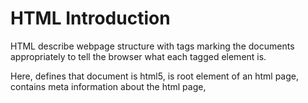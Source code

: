 # HTML Introduction

HTML describe webpage structure with tags marking the documents appropriately to tell the browser what each tagged element is.

Here, <!DOCTYPE html> defines that document is html5, <html> is root element of an html page, <head> contains meta information about the html page, <title> specifies the title for the page.

``` html 
<!DOCTYPE html>
<html>
<head>
<title>Page Title</title>
</head>
<body>
<h1>My First Heading</h1>
<p>My first paragraph.</p>
</body>
</html>
```
All the HTML filenames should have a extensions .html

- - - - - - - - - - - - - - - - - - - - - - - - - - - - - - - - - - - - - - - - - - - - - - - - - - - - - - - - - - - - - - - - - - - - -

## HTML BASICS

```<!DOCTYPE>``` declaration represents the document type, and helps browsers display web pages correctly. <!DOCTYPE html> this is how it should be displayed for HTML5.

* Attributes provide additional information about html elements 
```<a> </a>``` defines html links.

```href``` attribute defines link destination

```<img>``` defines html images. The attributes has following parameters [src(source file), alternative text(alt), width & Height].

```html
<!DOCTYPE html>
<html>
<body>

<h2>HTML Images</h2>
<p>HTML images are defined with the img tag:</p>

<img src="example.jpg" alt="example.com" width="104" height="142">

<a href="http://www.example.com">This is a link</a>

</body>
</html>
```
- - - - - - - - - - - - - - - - - - - - - - - - - - - - - - - - - - - - - - - - - - - - - - - - - - - - - - - - - - - - - - - - - - - - -

## HTML ATTRIBUTES  

 **Attributes in HTML tags allow you to specify additional information for an element. They always come after the opening tag and before the closing tag.

 * HTML links: ```<a href="http://www.example.com"> URL for Exmaple.com </a>``` 
  
<b>The SRC Attribute: </b>

```html
<h2> The src Attribute </h2>
<p> HTML images are defined with the img tag, and the filename of the image source is specified in the src attribute: </p>
<img src="img_girl.jpg" width="500" height="600">
```
**specifying the URL in the ```src``` attribute 

1. Absolute url: Links to the images in other site: ```<img src="https://www.example.com/images/new.png">```
2. Relative url: Links to the images hosted within the websites. ```<img src="example.png"``` or  ```<img src="/images/example.png"```  
    **The slash is related to the site url

** <b> Width and Height attribute(pixels) with ```<img>``` </b>

```html
 <img src="img_girl.jpg" width="500" height="600"> 
```

** <b> Alt attribute </b> includes alternative text for the image incase a user can not read the image: ```<img src="img_girl.jpg" alt="Girl with a jacket">```


** <b> Style Attribute</b> adds style elements like color, font, size, etc to an image/text.

```html
<p style="color:red;"> This is a red color paragraph </p>
```

** <b>Lang attribute:</b> Should always be included inside an <html> tag the declare website language to assist search engines locate you

```html
<!DOCTYPE html>
<html lang="en">
<body>
...
</body>
</html>
```

** <b> Title attribute:</b> Gives extra information about an element and the attributes will be displayed as a tooltip when mouse pointer runs over it. It needs to be in the Quotes.

```html
 <p title="I'm a tooltip">This is a paragraph.</p> 
```
***Attributes Summary

* All HTML elements can have attributes
* The href attribute of ```<a>``` specifies the URL of the page the link goes to
* The src attribute of ```<img>``` specifies the path to the image to be displayed
* The width and height attributes of ```<img>``` provide size information for images
* The alt attribute of ```<img>```provides an alternate text for an image
* The style attribute is used to add styles to an element, such as color, font, size, and more
* The lang attribute of the ```<html>``` tag declares the language of the Web page
* The title attribute defines some extra information about an element

- - - - - - - - - - - - - - - - - - - - - - - - - - - - - - - - - - - - - - - - - - - - - - - - - - - - - - - - - - - - - - - - - - - - -

## HTML HEADING

Headings go from ```<h1> </h1> to <h6> </h6>```. Search Engines use them to understand the structure of the webpage.

Use ```<h1>``` for main heading followed by ```<h2>``` and so on.

Each heading has its default size. You can change that by specifying inside a style element.

** chnage your style like this.
```html
<h1> style="font-size:60px;">Heading 1</h1>
```
- - - - - - - - - - - - - - - - - - - - - - - - - - - - - - - - - - - - - - - - - - - - - - - - - - - - - - - - - - - - - - - - - - - - - 

## HTML PARAGRAPHS

In html, you cannot be sure of how html will be displayed on each screen size. Adding extra lines or spaces to the document does not add new lines to the page. 
Browser removes extra spaces once page displays.

```html
<p>This is a paragraph</p>
```

* Line breaks: ```<br>``` element
Use this when you want a line break without starting a new paragraph.

- - - - - - - - - - - - - - - - - - - - - - - - - - - - - - - - - - - - - - - - - - - - - - - - - - - - - - - - - - - - - - - - - - - - - 

## HTML STYLES

The HTML Style attribute syntax:

```html
<tagname style="property:value;">
```
* Where the property is a CSS property and value is a CSS Value.

*  <b>Background color:</b> Defines the background color for an HTML element
```html
<body style="background-color:powderblue;">
```

* Set background color for two different elements:
```html
<h1 style="background-color:powderblue;">This is a heading</h1>
<p style="background-color:tomato;">This is a paragraph.</p>
```

** Text color
```html
<h1 style="color:blue;">This is a heading</h1>
<p style="color:red;">This is a paragraph.</p> 
```
** Fonts
```html
<h1 style="font-family:verdana;">This is a heading</h1>
<p style="font-family:courier;">This is a paragraph.</p> 
```
** Text Size
```html
<h1 style="font-size:300%;">This is a heading</h1>
<p style="font-size:160%;">This is a paragraph.</p> 
```

** Text alignment
```html
<h1 style="text-align:center;">Centered Heading</h1>
<p style="text-align:center;">Centered paragraph.</p> 
```

<strong>Styles summary</strong> 

* Use the style attribute for styling HTML elements
* Use background-color for background color
* Use color for text colors
* Use font-family for text fonts
* Use font-size for text sizes
* Use text-align for text alignment

- - - - - - - - - - - - - - - - - - - - - - - - - - - - - - - - - - - - - - - - - - - - - - - - - - - - - - - - - - - - - - - - - - - 

## HTML FORMATTING

```html
<b>      - Bold text
<strong> - Important text
<i>      - Italic text...often used to indicate a technical term, a phrase from another language, a thought, a ship name, etc.
<em>     - Emphasized text. A screen reader will emphasize the text using verbal stress
<mark>   - Marked text. Element that should be highlighted. You can use style to change the color.
<small>  - Smaller text
<del>    - Deleted text. Browsers usually strike a line through
<ins>    - Inserted text... (into a document) Browsers usually underline this. Can be used after del. 
<sub>    - Subscript text...appears half a character below the normal line
<sup>    - Superscript text...can be used for footnotes citation
<address>- To Write the Address
```
- - - - - - - - - - - - - - - - - - - - - - - - - - - - - - - - - - - - - - - - - - - - - - - - - - - - - - - - - - - - - - - - - - -

## HTML COMMENTS

There is only exclamation at the start not at the end.

```html
<!-- This is a comment -->

<p>This is a paragraph.</p>

<!-- Remember to add more information here -->
```
- - - - - - - - - - - - - - - - - - - - - - - - - - - - - - - - - - - - - - - - - - - - - - - - - - - - - - - - - - - - - - - - - - -

## HTML CSS

HTML STYLES-CSS

CSS can control layout of multiple pages at same time.

CSS: Cascading Style Sheet: To control color, font, the size of text, the spacing between elements, how elements are positioned and laid out, what background images or background colors are to be used, different displays for different devices and screen sizes etc

Tip: The word cascading means that a style applied to a parent element will also apply to all children elements within the parent. So, if you set the color of the body text to "blue", all headings, paragraphs, and other text elements within the body will also get the same color (unless you specify something else)!

CSS can be added to HTML documents in 3 ways:

   a. <b>Inline</b> - by using the style attribute inside HTML elements
   b. <b>Internal</b> - by using a ```<style>``` element in the ```<head>``` section
   c. <b>External</b> - by using a ```<link>``` element to link to an external CSS file.

  1. CSS INLINE:- To apply a unique style to a single HTML element, and it uses the style attribute of such element.
   Eg:- Set h1 color to blue and p color to red.

   ```html
   <h1 style="color:blue;"> A Blue Heading </h1>
   <p style="color:red;"> A red Paragraph </p>
   ```

   2. CSS INTERNAL:- To define style for a single HTML Page and it defined in ```<head>``` section of an html page within ```<style>``` element.
    Eg:- Defining the ```<style>``` in the ```<head>``` section.

    ```html
    
     <!DOCTYPE html>
  <html>
    <head>
     <style>
        body {background-color: powderblue;}
        h1   {color: blue;}
        p    {color: red;}
     </style>
    </head>
    <body>

      <h1>This is a heading</h1>
      <p>This is a paragraph.</p>

    </body>
   </html> 
    ```

   3. CSS EXTERNAL:- Define style for many HTML pages. To use the external style, you add a link to it in the head section of the html. File must not contain any HTML Code and can be written in any text editor. Save with a .css extension. 

    ```html
    <!DOCTYPE html>
    <html>
        <head>
        <link rel="Stylesheet" href="styles.css">
        </head>

        <body>
            <h1>This is a heading</h1>
            <p>This is a paragraph.</p>
        </body>
    </html>
    ```
    This is the style sheet with extension of (.css)

    ```css
    body {
        background-color: powderblue;
    }
    h1 {
        color: green;
    }
    p {
        color: red;
    }
    ```

- - - - - - - - - - - - - - - - - - - - - - - - - - - - - - - - - - - - - - - - - - - - - - - - - - - - - - - - - - - - - - - - - - - -

## CSS FONTS COLORS AND SIZES

Here, we will demonstrate some commonly used CSS properties. You will learn more about them later.

The CSS color property defines the text color to be used.

The CSS font-family property defines the font to be used.

The CSS font-size property defines the text size to be used.

``` html
<!DOCTYPE html>
<html>
<head>
<style>
h1 {
  color: blue;
  font-family: verdana;
  font-size: 300%;
}
p {
  color: red;
  font-family: courier;
  font-size: 160%;
}
</style>
</head>
<body>

<h1>This is a heading</h1>
<p>This is a paragraph.</p>

</body>
</html> 
```
--------------------------------------------------------------------------------------------------------------------------------------------

## CSS BOX MODEL

![Alt text](image.png)

![Alt text](image-1.png)

The CSS box model is a container that contains multiple properties including borders, margins, padding, and the content itself. It is used to create the design and layout of web pages. It can be used as a toolkit for customizing the layout of different elements. The web browser renders every element as a rectangular box according to the CSS box model. 

   1. <b>Content:- </b> The actual data in the form of text, images, or other media forms and it can be sized using the width & height property.
       <b>Content Area:- </b> This area consists of content like text, images, or other media content. It is bounded by the content edge and its dimensions are given by content-box width and height.
   2. <b> Padding:- </b> This property is used to create space around the element, inside any defined border.
       <b> Padding Area:- </b> It includes the element’s padding. This area is actually the space around the content area and within the border-box. Its dimensions are given by the width of the padding-box and the height of the padding-box.
   3. <b> Border:- </b> This property is used to cover the content & any padding, & also allows setting the style, color, and width of the border.
      <b> Border-Area:- </b> It is the area between the box’s padding and margin. Its dimensions are given by the width and height of the border.
   4. <b> Margin:- </b>  This property is used to create space around the element ie., around the border area.
      <b> Margin Area:- </b>  This area consists of space between the border and the margin. The dimensions of the Margin area are the margin-box width and the margin-box height. It is useful to separate the element from its neighbors.

    ```css
      p {
    width: 80px;
    height: 70px;
    margin: 50px;
    border: 2px solid black;
    padding: 5px;
    }
    ```
- - - - - - - - - - - - - - - - - - - - - - - - - - - - - - - - - - - - - - - - - - - - - - - - - - - - - - - - - - - - - - - - - - - - - 

## CSS Link to External

External style sheets can be referenced with a full URL or with a path relative to the current web page.

```html
<link rel="stylesheet" href="https://www.w3schools.com/html/styles.css"> 
```
Links to a style sheet located in the html folder on the current web site:

```html
<link rel="stylesheet" href="/templates/styles.css"> 
```
- - - - - - - - - - - - - - - - - - - - - - - - - - - - - - - - - - - - - - - - - - - - - - - - - - - - - - - - - - - - - - - - - - - - -

# HTML LINKS 1

They are hyperlinks that can be clicked to be redirected to another page.

```html
<a href="url">link text</a>

href attribute is the link destination.

Link Text:- It is something like a place holder for the URL.

 <a href="http://example.com/">Visit Example.com!</a> 
```

** By default, links will appear as follows in all browsers:
An unvisited link is underlined and blue
A visited link is underlined and purple
An active link is underlined and red

You can also style a link with CSS 

- - - - - - - - - - - - - - - - - - - - - - - - - - - - - - - - - - - - - - - - - - - - - - - - - - - - - - - - - - - - - - - - - - - - -

# HTML LINKS 2 

The linked page will be displayed in the current browser window. To change this, you must specify another target for the link. using the ```target``` Attribute.

The target attribute specifies where to open the linked document.

Possible Values for the target attribute: 
```html
_self - Default. Opens the document in the same window/tab as it was clicked
_blank - Opens the document in a new window or tab
_parent - Opens the document in the parent frame
_top - Opens the document in the full body of the window
```

```html
<a href="https://www.w3schools.com" target="_blank|_self|_parent|_top">Visit W3Schools.com!</a>
<!-- Choose anyone for the target attribute -->
```

Examples of relative and absolute URL:-
```html
<h2>Absolute URLs</h2>
<p><a href="https://www.w3.org/">W3C</a></p>
<p><a href="https://www.google.com/">Google</a></p>

<h2>Relative URLs</h2>
<p><a href="html_images.asp">HTML Images</a></p>
<p><a href="/css/default.asp">CSS Tutorial</a></p> 
```

** HTML Links - Use an Image as a Link: To do this, just use in image <img> tae
```html
<a href="default.asp">
<img src="smiley.gif" alt="HTML tutorial" style="width:42px;height:42px;">
</a> 
```

** Link to an Email Address:<b>use mailto:</b> inside href attribute to create a link that oopens in the user's email program (to let them send a new email):

```html
<a href="mailto:someone@gmail.com">Send email</a>
```
** Here is the JS code
```<button onclick="document.location='default.asp'">HTML Tutorial</button>``` 

** LInk titles: Shown as tooltip when mouse pointer is moved on element.
```<a href="https://www.w3schools.com/html/" title="Go to W3Schools HTML section">Visit our HTML Tutorial</a>``

  a. Use the ```<a>``` element to define a link
  b. Use the ```href``` attribute to define the link address
  c. Use the target attribute to define where to open the linked document
  d. Use the ```<img>``` element (inside ```<a>```) to use an image as a link
  e. Use the mailto: scheme inside the href attribute to create a link that opens the user's email program

- - - - - - - - - - - - - - - - - - - - - - - - - - - - - - - - - - - - - - - - - - - - - - - - - - - - - - - - - - - - - - - - - - - -
  
## HTML IMAGES

Image tag is used to insert images in a webpage. Images are linked to a webpage not embeded.

SRC attributes 
1. src - Specifies the path to the image 
2. alt - Specifies an alternate text for the image

Syntax
```<img src="url" alt="alternatetext">``` 

Browsers get image from a web server and inserts into the page each time you load. Image stays in same spot in relation to a webpage...else the alt text shows up to indicate that the link is brocken.

**Value of alt attribute shows in cases where: because of slow connection, an error in the src attribute, or if the user uses a screen reader which reads html code and reads out for the user...usually used by the visually impaired people.

**You can also specify width and height in the style attribute of the image
 ```<img src="img_girl.jpg" alt="Girl in a jacket" style="width:500px;height:600px;">``` 

**With and height attribute as width and height attribute...which is always in pixels
 ```<img src="img_girl.jpg" alt="Girl in a jacket" width="500" height="600">``` 

**It is better to use style attribute so the stylesheet does not end up changing image size.
```html
<!DOCTYPE html>
<html>
<head>
<style>
img {
  width: 100%;
}
</style>
</head>
<body>

<img src="html5.gif" alt="HTML5 Icon" width="128" height="128"> <!-- This image uses the <style> in header by default -->

<img src="html5.gif" alt="HTML5 Icon" style="width:128px;height:128px;"> <!-- This Image tag uses the inline style attribute so it is not affected by the <style> attribute inside the <head> -->

</body>
</html> 
```
**Animated Images:: HTML allows GIFs

```<img src="programming.gif" alt="Computer Man" style="width:48px;height:48px;">``` 

**Image as a tag:: Put <img> tag inside the <a> tag

```html
<a href="default.asp">
  <img src="smiley.gif" alt="HTML tutorial" style="width:42px;height:42px;">
</a> 
```
- - - - - - - - - - - - - - - - - - - - - - - - - - - - - - - - - - - - - - - - - - - - - - - - - - - - - - - - - - - - - - - - - - - - -

# HTML TABLES

```
<table> tag defined the HTML table. 
<tr> defines table row
<th> defines table header. By default bold and centered.
<td> defines table data/cell.. (Columns) By default regular and left-aligned. They are data containers for text, images, lists, other tables, etc.
```

* A Simple HTML Table

```html
 <table style="width:100%">
  <tr>
    <th>Firstname</th>
    <th>Lastname</th>
    <th>Age</th>
  </tr>
  <tr>
    <td>Jill</td>
    <td>Smith</td>
    <td>50</td>
  </tr>
  <tr>
    <td>Eve</td>
    <td>Jackson</td>
    <td>94</td>
  </tr>
 </table> 
```
* Add a border to HTML table:::
```css
table, th, td {
  border: 1px solid black;
}
```

** Collapsed Table Border:: Add Border collapse property to enable all borders to collapse into  one border. 
```css
table, th, td {
  border: 1px solid black;
  border-collapse: collapse;
}
```

** Add Cell Padding::: Specifies the space between the cell and its borders. If not specified, table cells are displayed without padding. Use css padding property to set padding:

```css
th, td {
  padding: 15px;
}
```
** Left-align Headings::Table headings are by default bold and centred. 

To left-align table headings, use CSS text-align property. 
```css
th {
  text-align: left;
}
```

** Add border spacing:: Specifies space between cells. Use CSS border-spacing property. Border spacing has no effect for table with collapsed borders
```css
table {
  border-spacing: 5px;
}
```
** Cells that Spans Many Columns:: use colspan attribute
```html
 <table style="width:100%">
  <tr>
    <th>Name</th>
    <th colspan="2">Telephone</th>
  </tr>
  <tr>
    <td>Bill Gates</td>
    <td>55577854</td>
    <td>55577855</td>
  </tr>
</table> 
```

** Make cell that spans many rows::use rowspan. rowspan=2 means that you will specify two row <tr> elements to contain the content spanning two rows
	
```html
 <table style="width:100%">
  <tr>
    <th>Name:</th>
    <td>Bill Gates</td>
  </tr>
  <tr>
    <th rowspan="2">Telephone:</th>
    <td>55577854</td>
  </tr>
  <tr>
    <td>55577855</td>
  </tr>
</table> 
```
** Add a caption to the table:: use <caption>  tag...inserted immediately after the table tag
	
```html
 <table style="width:100%">
  <caption>Monthly savings</caption>
  <tr>
    <th>Month</th>
    <th>Savings</th>
  </tr>
  <tr>
    <td>January</td>
    <td>$100</td>
  </tr>
  <tr>
    <td>February</td>
    <td>$50</td>
  </tr>
</table> 
```

** Define a special style for one table. Add an id to the table and then define the special style next

``` html
<table id="t01">
  <tr>
    <th>Firstname</th>
    <th>Lastname</th>
    <th>Age</th>
  </tr>
  <tr>
    <td>Eve</td>
    <td>Jackson</td>
    <td>94</td>
  </tr>
</table> 
```
```css
#t01 {
  width: 100%;
  background-color: #f1f1c1;
}
```
* <b> CHAPTER SUMMARY _HTML CHAPTER SUMMARY </b>

1. Use the HTML ```<table>``` element to define a table
2. Use the HTML ``<tr>``element to define a table row
3. Use the HTML ``<td>`` element to define a table data
4. Use the HTML ```<th>``` element to define a table heading
5. Use the HTML ```<caption>``` element to define a table caption
6. Use the CSS border property to define a border
7. Use the CSS border-collapse property to collapse cell borders
8. Use the CSS padding property to add padding to cells
9. Use the CSS text-align property to align cell text
10. Use the CSS border-spacing property to set the spacing between cells
11. Use the colspan attribute to make a cell span many columns
12. Use the rowspan attribute to make a cell span many rows
13. Use the id attribute to uniquely define one table 

- - - - - - - - - - - - - - - - - - - - - - - - - - - - - - - - - - - - - - - - - - - - - - - - - - - - - - - - - - - - - - - - - - - - - - - - - - - - - - - - - - - - -

## HTML LISTS 

1. ** unordered list has bullets 
2. ** ordered lists have numberings or some kind of sequence labels

* <b> UNORDERED HTML List:-</b> each starts with <ul> tag and each list item starts with <li> tag by default, list item is marked with small black circles as bullets.
```<ul> </ul>``` :- Unordered List Tag 
```<li> </li>``` :- List individual Elements 

```html
<ul>
    <li>Coffee</li>
    <li>Tea</li>
    <li>Milk</li>
</ul>
```
To choose list marker, use css list-style-type property to define style of the list item market.
   * Disc(Filled Circle)
```html
<ul style="list-style-type:disc;">
  <li>Coffee</li>
  <li>Tea</li>
  <li>Milk</li>
</ul> 
``` 
   * Open (Unfilled Circle)
```html
 <ul style="list-style-type:circle;">
  <li>Coffee</li>
  <li>Tea</li>
  <li>Milk</li>
</ul> 
``` 
   * Square (Filled with Black)
```html
<ul style="list-style-type:square;">
  <li>Coffee</li>
  <li>Tea</li>
  <li>Milk</li>
</ul> 
``` 


* <b> ORDERED HTML LIST:-</b> Numbers are used to mark list items by default.
```<ol> </ol>``` :- Ordered List Tag

```html
 <ol>
  <li>Coffee</li>
  <li>Tea</li>
  <li>Milk</li>
</ol> 
```
<b>HTML Description lists::</b> List of terms with description of each term in the list. description list is marked by ```<dl>``` tag and each description term (name) is marked by ```<dt>``` tag and the description of each description list term is tagged by ```<dd>```:

```html
 <dl>
  <dt>Coffee</dt>
  <dd>- black hot drink</dd>
  <dt>Milk</dt>
  <dd>- white cold drink</dd>
</dl> 
```
** Ordered HTML List - The Type Attribute
With the type attribute of the <ol> tag, you can define the type of the list item marker

```
Type 	Description
type="1" 	The list items will be numbered with numbers (default)
type="A" 	The list items will be numbered with uppercase letters
type="a" 	The list items will be numbered with lowercase letters
type="I" 	The list items will be numbered with uppercase roman numbers
type="i" 	The list items will be numbered with lowercase roman numbers
```

** HTML List Tags
```html
<ul> 	Defines an unordered list
<ol> 	Defines an ordered list
<li> 	Defines a list item
<dl> 	Defines a description list
<dt> 	Defines a term in a description list
<dd> 	Describes the term in a description list
```

* Description lists: List of terms with a description of each term. 
```<dl>``` tag defines the list, ```<dt>``` defines the term (name), and ```<dd>``` tag describes each term:
```html
<dl>
  <dt>Coffee</dt>
  <dd>- black hot drink</dd>
  <dt>Milk</dt>
  <dd>- white cold drink</dd>
</dl> 
```
* Description list summary:
Use the HTML ```<dl>``` element to define a description list
Use the HTML ```<dt>``` element to define the description term
Use the HTML ```<dd>``` element to describe the term in a description list

HTML List Tags
```html
**Tag 	Description
<ul> 	Defines an unordered list
<ol> 	Defines an ordered list
<li> 	Defines a list item
<dl> 	Defines a description list
<dt> 	Defines a term in a description list
<dd> 	Describes the term in a description list
```

- - - - - - - - - - - - - - - - - - - - - - - - - - - - - - - - - - - - - - - - - - - - - - - - - - - - - - - - - - - - - - - - - - - - - - - - - - - - - - - - - - - - - - -
## HTML BLOCK & INLINE

<p>Every HTML element has a default display value, depending on what type of element it is.

The display property is very important in web development as it controls the fundamental appearance of elements on the web page, and is the cornerstone of responsive and adaptive design.

The display property in HTML is actually a CSS property that specifies how a certain HTML element should be displayed.</p>

<p> There are several different values that the display property can take, each affecting the layout of the elements in a unique way. Here's a rundown of the most common display values: </p>

1. <b> none:-</b>This value will make an element and its content invisible and removed from the flow of the document. It's as if the element does not exist. 
2. <b> block:-</b>Elements with display: block; start on a new line and stretch out to the left and right as far as they can. Typical block elements are ```<div>, <p>, and <h1> to <h6>```. These elements will always create a "block" on the page, and they do not allow other HTML elements to sit alongside them on the left or right within the same container.
3. <b> Inline:-</b> This value allows elements to sit next to each other on the same line. Only the width that the content itself occupies is applied to the element, without breaking onto a new line. ```<span>, <a>, <img>, and <strong>``` are examples of inline elements. These elements will not start on a new line and only take up as much width as necessary.

    <h3> I. BLOCK LEVEL ELEMENTS </h3>

    * A block-level element always starts on a new line, and the browsers automatically add some space (a margin) before and after the element. A block-level element always takes up the full width available (stretches out to the left and right as far as it can).
    * The ```<p>``` element defines a paragraph in an HTML document.
    * The ```<div>``` element defines a division or a section in an HTML document.

    <h3> II. INLINE ELEMENTS </h3>

    * An inline element does not start on a new line. An inline element only takes up as much width as necessary. This is a ```<span>``` element inside a paragraph.
    * An inline element cannot contain a block-level element!

- - - - - - - - - - - - - - - - - - - - - - - - - - - - - - - - - - - - - - - - - - - - - - - - - - - - - - - - - - - - - - - - - - - - - - - - - - - - - - - - - - - - - - -
## The ```<div>``` Element

```<div>``` element is used as a container for other HTML elements.

```<div>``` element has no required attribute. the common attributes of the div element are: style, class, id

When used together with CSS, the ```<div>``` element can used to style blocks of content: 
```html
<div style="background-color:black;color:white;padding:20px;">
  <h2>London</h2>
  <p>London is the capital city of England. It is the most populous city in the United Kingdom, with a metropolitan area of over 13 million inhabitants.</p>
</div> 
```
- - - - - - - - - - - - - - - - - - - - - - - - - - - - - - - - - - - - - - - - - - - - - - - - - - - - - - - - - - - - - - - - - - - - - - - - - - - - - - - - - - - - - - -
## The ```<span>``` Element

The <span> element is an inline container used to mark up a part of a text, or a part of a document.

The <span> element has no required attributes, but style, class and id are common.

```html
<p>My mother has <span style="color:blue;font-weight:bold;">blue</span> eyes and my father has <span style="color:darkolivegreen;font-weight:bold;">dark green</span> eyes.</p>
```

- - - - - - - - - - - - - - - - - - - - - - - - - - - - - - - - - - - - - - - - - - - - - - - - - - - - - - - - - - - - - - - - - - - - - - - - - - - - - - - - - - - - - - -
# HTML CLASSES

HTML Class attribute is used to specify a class for an html element. HTML classes are a way to identify multiple elements as part of a group, kind of like a team jersey number that lets you know which players are on the same team. They allow you to assign the same styling and behavior to any element that is part of that class.

<p> In simpler terms, think of a class in HTML like a label or a tag you put on certain elements. When you write your CSS (which is the code that makes your website look pretty), you can say, “Hey, every element with this label, I want you to make it red, or big, or give it some space around it,” and so on. The same goes for JavaScript (the programming language that adds interactivity to your site); you can tell it, “Find every element with this label and make something happen when you click on them.” </p>

```html
<p class="attention">Don't forget to RSVP!</p>
<p class="attention">Remember to bring a dish for sharing.</p>
<p>See you there!</p>
```

```css
.attention {
  color: red;
  font-weight: bold;
}
```
 JavaScript snippet selects all the elements with the class attention and adds a click event to them, so when you click on those paragraphs, an alert pops up.
```js
 let attentionElements = document.querySelectorAll('.attention');

attentionElements.forEach(element => {
  element.addEventListener('click', function() {
    alert('Don't forget this message!');
  });
});
```

** In the example below, all three div elements with class city are style equally together equally according to the .city style definition in the header.
```html
<!DOCTYPE html>
<html>
<head>
<style>
.city {
  background-color: tomato;
  color: white;
  border: 2px solid black;
  margin: 20px;
  padding: 20px;
}
</style>
</head>
<body>

<div class="city">
  <h2>London</h2>
  <p>London is the capital of England.</p>
</div>

<div class="city">
  <h2>Paris</h2>
  <p>Paris is the capital of France.</p>
</div>

<div class="city">
  <h2>Tokyo</h2>
  <p>Tokyo is the capital of Japan.</p>
</div>

</body>
</html> 
```

** Here we can also style note class in ```<span>``` elements with .note style definition

```html
<!DOCTYPE html>
<html>
<head>
<style>
.note {
  font-size: 120%;
  color: red;
}
</style>
</head>
<body>

<h1>My <span class="note">Important</span> Heading</h1>
<p>This is some <span class="note">important</span> text.</p>

</body>
</html> 
```
NB

Tip: The class attribute can be used on any HTML element.

<b> Note: The class name is case sensitive! </b>

<h3> The syntax of Class </h3>
  To create a class; write a period (.) character, followed by a class name. Then, define the CSS properties within curly braces {}.

  ```html
<!DOCTYPE html>
<html>
<head>
<style>
.city {
  background-color: tomato;
  color: white;
  padding: 10px;
}
</style>
</head>
<body>

<h2 class="city">London</h2>
<p>London is the capital of England.</p>

<h2 class="city">Paris</h2>
<p>Paris is the capital of France.</p>

<h2 class="city">Tokyo</h2>
<p>Tokyo is the capital of Japan.</p>

</body>
</html>
```

<h3> Multiple Classes </h3>
HTML elements can belong to more than one class.

To define multiple classes, separate the class names with a space, e.g. ```<div class="city main">```. The element will be styled according to all the classes specified.

<b> The class name can also be used by JavaScript to perform certain tasks for specific elements. JavaScript can access elements with a specific class name with the ```getElementsByClassName()``` method: </b>

- - - - - - - - - - - - - - - - - - - - - - - - - - - - - - - - - - - - - - - - - - - - - - - - - - - - - - - - - - - - - - - - - - - - - - - - - - - - - - - - - - - - - - -

##  HTML id Attribute 

* The HTML id attribute is used to specify a unique id for an HTML element. You cannot have more than one element with the same id in an HTML document.
<b> Only one element has a particular "id".</b>
<p>The id attribute specifies a unique id for an HTML element. The value of the id attribute must be unique within the HTML document. The id attribute is used to point to a specific style declaration in a style sheet. It is also used by JavaScript to access and manipulate the element with the specific id. </p>

<span style="color:red;">Note:-</span> The "id" name is case sensitive. The id name contain atleast one character, cannot start with a number, and must not contain whitespaces.

```html
<!DOCTYPE html>
<html>
<head>
<style>
#myHeader {
  background-color: lightblue;
  color: black;
  padding: 40px;
  text-align: center;
}
</style>
</head>
<body>

<h1 id="myHeader">My Header</h1>

</body>
</html>
```
<h4> The Difference between ID & CLASS </h4>

1. ID attribute selects only one unique element on a page, while class select multiple elements with same styles or scripts.
2. While refering to the stylesheet, <b> id are referred to as "#"(ash)</b> & <b> classes are referred to as "."(period)</b>

```html
<!DOCTYPE html>
<html>
<head>
<style>
/* Style the element with the id "myHeader" */
#myHeader {
  background-color: lightblue;
  color: black;
  padding: 40px;
  text-align: center;
}

/* Style all elements with the class name "city" */
.city {
  background-color: tomato;
  color: white;
  padding: 10px;
} 
</style>
</head>
<body>

<h2>Difference Between Class and ID</h2>
<p>A class name can be used by multiple HTML elements, while an id name must only be used by one HTML element within the page:</p>

<!-- An element with a unique id -->
<h1 id="myHeader">My Cities</h1>

<!-- Multiple elements with same class -->
<h2 class="city">London</h2>
<p>London is the capital of England.</p>

<h2 class="city">Paris</h2>
<p>Paris is the capital of France.</p>

<h2 class="city">Tokyo</h2>
<p>Tokyo is the capital of Japan.</p>

</body>
</html>
```
- - - - - - - - - - - - - - - - - - - - - - - - - - - - - - - - - - - - - - - - - - - - - - - - - - - - - - - - - - - - - - - - - - - - - - - - - - - - - - - - - - - - - - - 
## HTML Bookmarks with ID and Links 

<ul>
<li>HTML bookmarks are used to allow readers to jump to specific parts of a webpage.</li>

<li>Bookmarks can be useful if your page is very long.</li>

<li>To use a bookmark, you must first create it, and then add a link to it.</li>

<li>Then, when the link is clicked, the page will scroll to the location with the bookmark.</li>
</ul>

* To create a Bookmark & Add a Link

```html
<h2 id="c4">Chapter 4</h2> <!-- Created a element with ID -->

<a href="#c4">Jump to the Chapter 4 </a> <!-- Create a Reference Link for that ID -->

<!-- Add a Link from other HTMl Page -->

<a href="html_demo.html#c4">Jump to Chapter 4 </a>
```
- - - - - - - - - - - - - - - - - - - - - - - - - - - - - - - - - - - - - - - - - - - - - - - - - - - - - - - - - - - - - - - - - - - - - - - - - - - - - - - - - - - - - - - 
## HTML Iframes 

It is used to display a webpage within another webpage

* HTML Iframe syntax

HTML Iframe Syntax:

```<iframe>``` tag specifies an inline frame. This inline frame is used to  embed another document within the current html document

** Syntax example below

```<iframe src="url" title="description">```

NB: It is a good practice to always include a title attribute for the <iframe>. This is used by screen readers to read out what the content of the iframe is.


** Use height and width to specify the size ofthe iframe
```html
<iframe src="demo_iframe.htm" height="200" width="300" title="Iframe Example"></iframe>
```

** You can also add style attribute and use css height and width properties:
```html
<iframe src="demo_iframe.htm" style="height:200px;width:300px;" title="Iframe Example"></iframe>
```

- - - - - - - - - - - - - - - - - - - - - - - - - - - - - - - - - - - - - - - - - - - - - - - - - - - - - - - - - - - - - - - - - - - - - - - - - - - - - - - - - - - - - - - 

## HTML JavaScript (```<script>```) Tag

JavaScript makes HTML pages more dynamic and interactive.

<p> The HTML script tag is used to define a client-side script (JavaScript).

The ```<script>``` element either contains script statements, or it points to an external script file through the src attribute.

Common uses for JavaScript are image manipulation, form validation, and dynamic changes of content </p>

```html
<script>
document.getElementById("demo").innerHTML = "Hello JavaScript!";
</script>
```
The HTML ```<noscript>``` tag defines an alternate content to be displayed to users that have disabled scripts in their browser or have a browser that doesn't support scripts:
```html
<script>
document.getElementById("demo").innerHTML = "Hello JavaScript!";
</script>
<noscript>Sorry, your browser does not support JavaScript!</noscript> 

<!-- **The full script is: -->
<p id="demo"></p>

<script>
document.getElementById("demo").innerHTML = "Hello JavaScript!";
</script>

<noscript>Sorry, your browser does not support JavaScript!</noscript>

<p>A browser without support for JavaScript will show the text written inside the noscript element.</p>
```
- - - - - - - - - - - - - - - - - - - - - - - - - - - - - - - - - - - - - - - - - - - - - - - - - - - - - - - - - - - - - - - - - - - - - - - - - - - - - - - - - - - - - - -
## HTML FILE PATH

A file path describes the location of a file in a website's folder structure. 

Examples of filepath:-

<table style="width=100%">
<tr>
<th> PATH </th>
<th> Description </th>
</tr>
<tr>
<td>img src="picture.jpg"</td>
<td> The "picture.jpg" file is located in the same folder as the current page </td>
</tr>
<tr>
<td>img src="images/picture.jpg"</td>
<td>The "picture.jpg" file is located in the images folder in the current folder</td>
</tr>
<tr>
<td>img src="/images/picture.jpg"</td>
<td>The "picture.jpg" file is located in the images folder at the root of the current web</td>
</tr>
<tr>
<td>img src="../picture.jpg"</td>
<td>The "picture.jpg" file is located in the folder one level up from the current folder</td>
</tr>

- - - - - - - - - - - - - - - - - - - - - - - - - - - - - - - - - - - - - - - - - - - - - - - - - - - - - - - - - - - - - - - - - - - - - - - - - - - - - - - - - - - - - - -
## HTML - THE HEAD ELEMENT

The HTML ```<head>``` element is a container for the following elements: ```<title>, <style>, <meta>, <link>, <script>, and <base>.```

```<head>``` element is a container for metadata (data about data) and is placed between the ```<html>``` tag and the ```<body>``` tag. HTML metadata is data about the HTML document. Metadata is not displayed. 
Metadata typically define the document title, character set, styles, scripts and other meta information.



```<title> element:```

Defines document title, it must contain only text and it is shown in the browser title bar or in page's tag. Title element is required in html documents. The content ofthis page title helps for Search Engine Optimization of a webpage which is used by search engine algorithms to decide the order when listing pages in search results.

The ```<title>``` element: defines a title in the browser toolbar provides a title for the page when it is added to favorites displays a title for the page in search engine-results. So, try to make the title as accurate and meaningful as possible.



The HTML ```<style>``` element

This element is used to define style information for a single HTML page. 
```html
<style>
  body {background-color: powderblue;}
  h1 {color: red;}
  p {color: blue;}
</style> 
```


The HTML ```<link>``` Element.

Defines relationship between current document and an external resource. Link tag is most used to link to external style sheets:
```html
<link rel="stylesheet" href="mystyle.css"> 
```

** The link element in action
```html
<head>
  <title>Page Title</title>
  <link rel="stylesheet" href="mystyle.css">
</head>
```

<b> Example:- </b>

1. Define the character set used:
```html
<meta charset="UTF-8">
```

2. Define keywords for search engines:</b>

```html
<meta name="keywords" content="HTML, CSS, JavaScript">
```
3. Define a description of your web page:

```html
<meta name="description" content="Free Web tutorials">
```

```html
<!-- Define the author of a page: -->
<meta name="author" content="John Doe">

<!-- Refresh document every 30 seconds: -->
<meta http-equiv="refresh" content="30">

<!-- Setting the viewport to make your website look good on all devices: -->
<meta name="viewport" content="width=device-width, initial-scale=1.0">
```
<b> Summary </b>

```html
<!-- Example of <meta> tags: -->
<meta charset="UTF-8">
<meta name="description" content="Free Web tutorials">
<meta name="keywords" content="HTML, CSS, JavaScript">
<meta name="author" content="John Doe">
```

The HTML ```<base>``` Element

```<base>``` element specifies the base URL and/or target for all relative URLs in a page. 

The ```<base>``` tag must have either an href or a target attribute present, or both.

There can only be one single <base> element in a document!

** Specify a default URL and a default target for all links on a page:

```html
<head>
<base href="https://www.w3schools.com/" target="_blank">
</head>

<body>
<img src="images/stickman.gif" width="24" height="39" alt="Stickman">
<a href="tags/tag_base.asp">HTML base Tag</a>
</body>
```

** Chapter Summary

```
Chapter Summary

   The <head> element is a container for metadata (data about data)
   The <head> element is placed between the <html> tag and the <body> tag
   The <title> element is required and it defines the title of the document
   The <style> element is used to define style information for a single document
   The <link> tag is most often used to link to external style sheets
   The <meta> element is typically used to specify the character set, page description, keywords, author of the document, and viewport settings
   The <script> element is used to define client-side JavaScripts
   The <base> element specifies the base URL and/or target for all relative URLs in a page
```

- - - - - - - - - - - - - - - - - - - - - - - - - -  - - - - - - - - - - - - - - - - - - - - - - - - - - - - - - - - - - - - - - - - - - 

## HTML LAYOUT 

